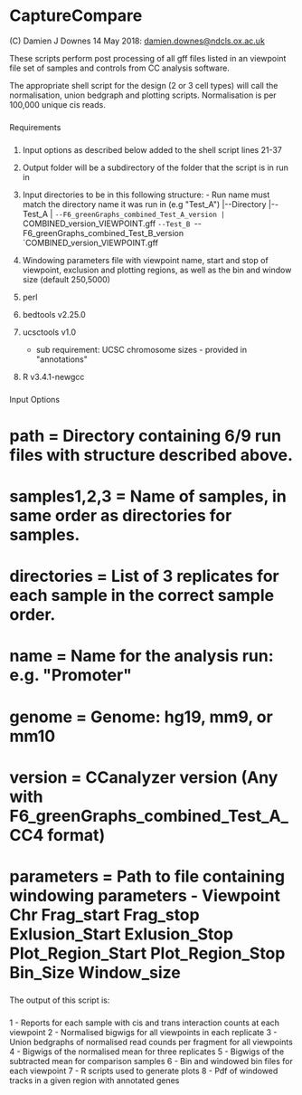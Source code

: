 # CaptureCompare

(C) Damien J Downes 14 May 2018: damien.downes@ndcls.ox.ac.uk

These scripts perform post processing of all gff files listed in an viewpoint file set of samples and controls from CC analysis software.

The appropriate shell script for the design (2 or 3 cell types) will call the normalisation, union bedgraph and plotting scripts. Normalisation is per 100,000 unique cis reads.

###
Requirements
###

1. Input options as described below added to the shell script lines 21-37

2. Output folder will be a subdirectory of the folder that the script is in run in

3. Input directories to be in this following structure: - Run name must match the directory name it was run in (e.g "Test_A")
         |--Directory
             |--Test_A
             |  `--F6_greenGraphs_combined_Test_A_version
             |     `COMBINED_version_VIEWPOINT.gff
             `--Test_B
                `--F6_greenGraphs_combined_Test_B_version
                   `COMBINED_version_VIEWPOINT.gff      
  
4. Windowing parameters file with viewpoint name, start and stop of viewpoint, exclusion and plotting regions, as well as the bin and window size (default 250,5000)

5. perl

6. bedtools v2.25.0

7. ucsctools v1.0
    - sub requirement: UCSC chromosome sizes - provided in "annotations"

8. R v3.4.1-newgcc


###     
Input Options
###

#       path            		=   Directory containing 6/9 run files with structure described above.
#       samples1,2,3    	=   Name of samples, in same order as directories for samples.
#       directories     		=   List of 3 replicates for each sample in the correct sample order.
#       name            		=   Name for the analysis run: e.g. "Promoter"
#       genome          		=   Genome: hg19, mm9, or mm10
#       version         		=   CCanalyzer version (Any with F6_greenGraphs_combined_Test_A_CC4 format)
#       parameters      		=   Path to file containing windowing parameters - Viewpoint    Chr Frag_start  Frag_stop Exlusion_Start Exlusion_Stop Plot_Region_Start Plot_Region_Stop Bin_Size Window_size


###
The output of this script is:
###

1 - Reports for each sample with cis and trans interaction counts at each viewpoint
2 - Normalised bigwigs for all viewpoints in each replicate
3 - Union bedgraphs of normalised read counds per fragment for all viewpoints
4 - Bigwigs of the normalised mean for three replicates
5 - Bigwigs of the subtracted mean for comparison samples
6 - Bin and windowed bin files for each viewpoint
7 - R scripts used to generate plots
8 - Pdf of windowed tracks in a given region with annotated genes